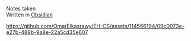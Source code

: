 Notes taken
<br>
Written in [Obsidian](https://obsidian.md/)
<br>

https://github.com/OmarElkasrawy/EH-CS/assets/114566194/09c0073e-e27b-489b-9a8e-22a5cd35e607
